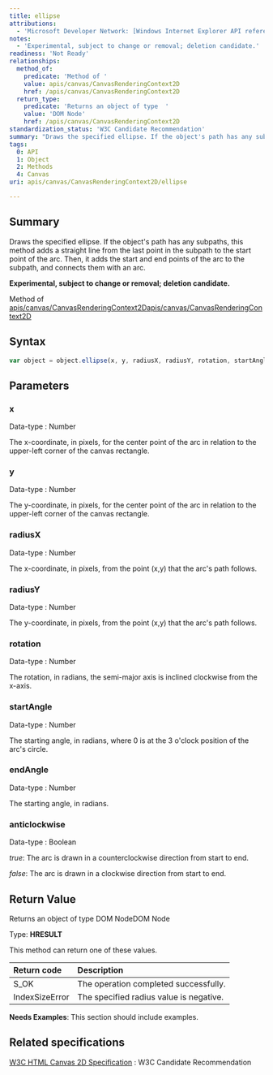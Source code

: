 ```yaml
---
title: ellipse
attributions:
  - 'Microsoft Developer Network: [Windows Internet Explorer API reference Article](http://msdn.microsoft.com/en-us/library/ie/hh828809%28v=vs.85%29.aspx)'
notes:
  - 'Experimental, subject to change or removal; deletion candidate.'
readiness: 'Not Ready'
relationships:
  method_of:
    predicate: 'Method of '
    value: apis/canvas/CanvasRenderingContext2D
    href: /apis/canvas/CanvasRenderingContext2D
  return_type:
    predicate: 'Returns an object of type  '
    value: 'DOM Node'
    href: /apis/canvas/CanvasRenderingContext2D
standardization_status: 'W3C Candidate Recommendation'
summary: "Draws the specified ellipse. If the object's path has any subpaths, this method adds a straight line from the last point in the subpath to the start point of the arc. Then, it adds the start and end points of the arc to the subpath, and connects them with an arc.\n"
tags:
  0: API
  1: Object
  2: Methods
  4: Canvas
uri: apis/canvas/CanvasRenderingContext2D/ellipse

---
```

## <span>Summary</span>

Draws the specified ellipse. If the object's path has any subpaths, this method adds a straight line from the last point in the subpath to the start point of the arc. Then, it adds the start and end points of the arc to the subpath, and connects them with an arc.

**Experimental, subject to change or removal; deletion candidate.**

Method of [apis/canvas/CanvasRenderingContext2D](/apis/canvas/CanvasRenderingContext2D)[apis/canvas/CanvasRenderingContext2D](/apis/canvas/CanvasRenderingContext2D)

## <span>Syntax</span>

``` js
var object = object.ellipse(x, y, radiusX, radiusY, rotation, startAngle, endAngle, anticlockwise);
```

## <span>Parameters</span>

### <span>x</span>

 Data-type
:   Number

 The x-coordinate, in pixels, for the center point of the arc in relation to the upper-left corner of the canvas rectangle.

### <span>y</span>

 Data-type
:   Number

 The y-coordinate, in pixels, for the center point of the arc in relation to the upper-left corner of the canvas rectangle.

### <span>radiusX</span>

 Data-type
:   Number

 The x-coordinate, in pixels, from the point (x,y) that the arc's path follows.

### <span>radiusY</span>

 Data-type
:   Number

 The y-coordinate, in pixels, from the point (x,y) that the arc's path follows.

### <span>rotation</span>

 Data-type
:   Number

 The rotation, in radians, the semi-major axis is inclined clockwise from the x-axis.

### <span>startAngle</span>

 Data-type
:   Number

 The starting angle, in radians, where 0 is at the 3 o'clock position of the arc's circle.

### <span>endAngle</span>

 Data-type
:   Number

 The starting angle, in radians.

### <span>anticlockwise</span>

 Data-type
:   Boolean

*true*: The arc is drawn in a counterclockwise direction from start to end.

*false*: The arc is drawn in a clockwise direction from start to end.

## <span>Return Value</span>

Returns an object of type DOM NodeDOM Node

Type: **HRESULT**

This method can return one of these values.

|Return code|Description|
|:----------|:----------|
|S\_OK|The operation completed successfully.|
|IndexSizeError|The specified radius value is negative.|

**Needs Examples**: This section should include examples.

## <span>Related specifications</span>

[W3C HTML Canvas 2D Specification](http://www.w3.org/TR/2012/CR-2dcontext-20121217/)
:   W3C Candidate Recommendation
